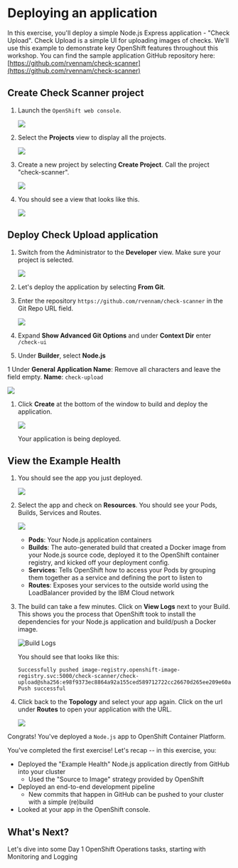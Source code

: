 # Deploying an application

In this exercise, you'll deploy a simple Node.js Express application - "Check Upload". Check Upload is a simple UI for uploading images of checks. We'll use this example to demonstrate key OpenShift features throughout this workshop. You can find the sample application GitHub repository here: [https://github.com/rvennam/check-scanner](https://github.com/rvennam/check-scanner)

## Create Check Scanner project

1. Launch the `OpenShift web console`.

    ![](../assets/ocp-console.png)

1. Select the **Projects** view to display all the projects.

    ![](../assets/ocp-projects.png)

1. Create a new project by selecting **Create Project**. Call the project "check-scanner".

    ![](../assets/ocp-create-project.png)

1. You should see a view that looks like this.

    ![](../assets/ocp-admin-project.png)

## Deploy Check Upload application

1. Switch from the Administrator to the **Developer** view. Make sure your project is selected.

    ![](../assets/ocp-project-view.png)

1. Let's deploy the application by selecting **From Git**.

1. Enter the repository `https://github.com/rvennam/check-scanner` in the Git Repo URL field.

    ![](../assets/ocp-configure-git.png)

1. Expand **Show Advanced Git Options** and under **Context Dir** enter `/check-ui`

1. Under **Builder**, select **Node.js**

1 Under **General**
    **Application Name**: Remove all characters and leave the field empty.
    **Name**: `check-upload`
   
   ![](../assets/ocp-app-name-short.png)
   
1. Click **Create** at the bottom of the window to build and deploy the application.

    ![](../assets/check-upload-name.png)

    Your application is being deployed.

## View the Example Health

1. You should see the app you just deployed.

    ![](../assets/ocp-topology-app.png)

2. Select the app and check on **Resources**. You should see your Pods, Builds, Services and Routes.

    ![](../assets/ocp-topo-app-details.png)

    * **Pods**: Your Node.js application containers
    * **Builds**: The auto-generated build that created a Docker image from your Node.js source code, deployed it to the OpenShift container registry, and kicked off your deployment config.
    * **Services**: Tells OpenShift how to access your Pods by grouping them together as a service and defining the port to listen to
    * **Routes**: Exposes your services to the outside world using the LoadBalancer provided by the IBM Cloud network

3. The build can take a few minutes. Click on **View Logs** next to your Build. This shows you the process that OpenShift took to install the dependencies for your Node.js application and build/push a Docker image.

    ![Build Logs](../assets/ocp43-build-logs.png)

    You should see that looks like this:
    ```
    Successfully pushed image-registry.openshift-image-registry.svc:5000/check-scanner/check-upload@sha256:e98f9373ec8864a92a155ced589712722cc26670d265ee209e60a78343325688
    Push successful
    ```

4. Click back to the **Topology** and select your app again. Click on the url under **Routes** to open your application with the URL.

    ![](../assets/patient-ui-web.png)

Congrats! You've deployed a `Node.js` app to OpenShift Container Platform.

You've completed the first exercise! Let's recap -- in this exercise, you:

* Deployed the "Example Health" Node.js application directly from GitHub into your cluster 
  * Used the "Source to Image" strategy provided by OpenShift
* Deployed an end-to-end development pipeline 
  * New commits that happen in GitHub can be pushed to your cluster with a simple \(re\)build
* Looked at your app in the OpenShift console.

## What's Next?

Let's dive into some Day 1 OpenShift Operations tasks, starting with Monitoring and Logging